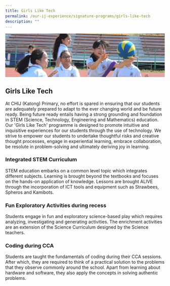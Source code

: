 ```yaml
---
title: Girls Like Tech
permalink: /our-ij-experience/signature-programs/girls-like-tech
description: ""
---
```

![](/images/subpage.jpg)

## Girls Like Tech

At CHIJ (Katong) Primary, no effort is spared in ensuring that our students are adequately prepared to adapt to the ever changing world and be future ready. Being future ready entails having a strong grounding and foundation in STEM (Science, Technology, Engineering and Mathematics) education. Our 'Girls Like Tech' programme is designed to promote intuitive and inquisitive experiences for our students through the use of technology. We strive to empower our students to undertake thoughtful risks and creative thought processes, engage in experiential learning, embrace collaboration, be resolute in problem-solving and ultimately deriving joy in learning.

### Integrated STEM Curriculum


STEM education embarks on a common level topic which integrates different subjects. Learning is brought beyond the textbooks and focuses on the hands-on application of knowledge. Lessons are brought ALIVE through the incorporation of ICT tools and equipment such as Strawbees, Spheros and Kamibots.

### Fun Exploratory Activities during recess


Students engage in fun and exploratory science-based play which requires analyzing, investigating and generating activities. The enrichment activities are an extension of the Science Curriculum designed by the Science teachers.






### Coding during CCA


Students are taught the fundamentals of coding during their CCA sessions. After which, they are required to think of a practical solution to the problems that they observe commonly around the school. Apart from learning about hardware and software, they also apply the concepts in solving authentic problems.